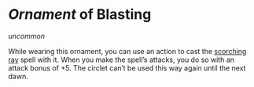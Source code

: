 # *Ornament* of Blasting
*uncommon*

While wearing this ornament, you can use an action to cast the [scorching ray](../Spells/scorching-ray.md) spell with it. When you make the spell’s attacks, you do so with an attack bonus of +5. The circlet can’t be used this way again until the next dawn.